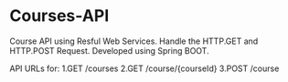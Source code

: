 # Courses-API
Course API using Resful Web Services. Handle the HTTP.GET and HTTP.POST Request. Developed using Spring BOOT.


API URLs for:
1.GET   /courses
2.GET   /course/{courseId}
3.POST  /course
